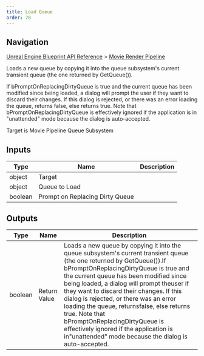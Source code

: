 ```yaml
---
title: Load Queue
order: 78
---
```

## Navigation

[Unreal Engine Blueprint API Reference](https://dev.epicgames.com/documentation/en-us/unreal-engine/BlueprintAPI) > [Movie Render Pipeline](https://dev.epicgames.com/documentation/en-us/unreal-engine/BlueprintAPI/MovieRenderPipeline)

Loads a new queue by copying it into the queue subsystem's current transient queue (the one returned by GetQueue()).

If bPromptOnReplacingDirtyQueue is true and the current queue has been modified since being loaded, a dialog will prompt the
user if they want to discard their changes. If this dialog is rejected, or there was an error loading the queue, returns
false, else returns true. Note that bPromptOnReplacingDirtyQueue is effectively ignored if the application is in
"unattended" mode because the dialog is auto-accepted.

Target is Movie Pipeline Queue Subsystem

## Inputs

| Type | Name | Description |
| --- | --- | --- |
| object | Target |  |
| object | Queue to Load |  |
| boolean | Prompt on Replacing Dirty Queue |  |

## Outputs

| Type | Name | Description |
| --- | --- | --- |
| boolean | Return Value | Loads a new queue by copying it into the queue subsystem's current transient queue (the one returned by GetQueue()).If bPromptOnReplacingDirtyQueue is true and the current queue has been modified since being loaded, a dialog will prompt theuser if they want to discard their changes. If this dialog is rejected, or there was an error loading the queue, returnsfalse, else returns true. Note that bPromptOnReplacingDirtyQueue is effectively ignored if the application is in"unattended" mode because the dialog is auto-accepted. |
